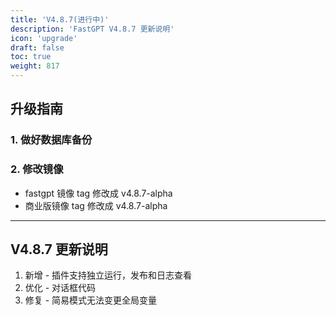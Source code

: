 ```yaml
---
title: 'V4.8.7(进行中)'
description: 'FastGPT V4.8.7 更新说明'
icon: 'upgrade'
draft: false
toc: true
weight: 817
---
```


## 升级指南

### 1. 做好数据库备份

### 2. 修改镜像

- fastgpt 镜像 tag 修改成 v4.8.7-alpha
- 商业版镜像 tag 修改成 v4.8.7-alpha

-------

## V4.8.7 更新说明

1. 新增 - 插件支持独立运行，发布和日志查看
2. 优化 - 对话框代码
3. 修复 - 简易模式无法变更全局变量
